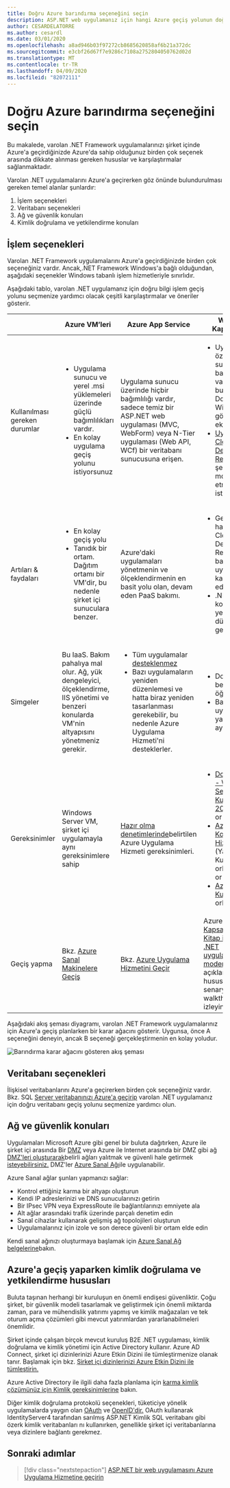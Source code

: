 ```yaml
---
title: Doğru Azure barındırma seçeneğini seçin
description: ASP.NET web uygulamanız için hangi Azure geçiş yolunun doğru olduğunu öğrenin.
author: CESARDELATORRE
ms.author: cesardl
ms.date: 03/01/2020
ms.openlocfilehash: a8ad946b03f97272cb8685620858af6b21a372dc
ms.sourcegitcommit: e3cbf26d67f7e9286c7108a2752804050762d02d
ms.translationtype: MT
ms.contentlocale: tr-TR
ms.lasthandoff: 04/09/2020
ms.locfileid: "82072111"
---
```

# <a name="choose-the-right-azure-hosting-option"></a>Doğru Azure barındırma seçeneğini seçin

Bu makalede, varolan .NET Framework uygulamalarınızı şirket içinde Azure'a geçirdiğinizde Azure'da sahip olduğunuz birden çok seçenek arasında dikkate alınması gereken hususlar ve karşılaştırmalar sağlanmaktadır.

Varolan .NET uygulamalarını Azure'a geçirerken göz önünde bulundurulması gereken temel alanlar şunlardır:

1. İşlem seçenekleri
1. Veritabanı seçenekleri
1. Ağ ve güvenlik konuları
1. Kimlik doğrulama ve yetkilendirme konuları

## <a name="compute-choices"></a>İşlem seçenekleri

Varolan .NET Framework uygulamalarını Azure'a geçirdiğinizde birden çok seçeneğiniz vardır. Ancak,.NET Framework Windows'a bağlı olduğundan, aşağıdaki seçenekler Windows tabanlı işlem hizmetleriyle sınırlıdır.

Aşağıdaki tablo, varolan .NET uygulamanız için doğru bilgi işlem geçiş yolunu seçmenize yardımcı olacak çeşitli karşılaştırmalar ve öneriler gösterir.

|                 | Azure VM’leri | Azure App Service | Windows Kapsayıcıları |
|-----------------|-----------|-------------------|--------------------|
|Kullanılması gereken durumlar      |<ul><li>Uygulama sunucu ve yerel .msi yüklemeleri üzerinde güçlü bağımlılıkları vardır.</li><li>En kolay uygulama geçiş yolunu istiyorsunuz</li></ul>|Uygulama sunucu üzerinde hiçbir bağımlılığı vardır, sadece temiz bir ASP.NET web uygulaması (MVC, WebForm) veya N-Tier uygulaması (Web API, WCf) bir veritabanı sunucusuna erişen. |<ul><li>Uygulamanın özgün sunucuya bağımlılıkları vardır, ancak bu bağımlılıklar Docker Windows görüntüsüne eklenebilir.</li><li>[Uygulamayı Cloud DevOps-Ready](../../architecture/modernize-with-azure-containers/modernize-existing-apps-to-cloud-optimized/reasons-to-modernize-existing-net-apps-to-cloud-optimized-applications.md) olacak şekilde modernize etmek istiyorum</li></ul>|
|Artıları & faydaları  |<ul><li>En kolay geçiş yolu</li><li>Tanıdık bir ortam. Dağıtım ortamı bir VM'dir, bu nedenle şirket içi sunuculara benzer.</li></ul> |Azure'daki uygulamaları yönetmenin ve ölçeklendirmenin en basit yolu olan, devam eden PaaS bakımı. |<ul><li>Geleceğe hazırlanan Cloud DevOps-Ready bağımlılıkları uygulamanın kaplarına dahil edilmiştir.</li><li>.NET /C# kodunu yeniden düzenlemenize gerek yok.</li></ul> |
|Simgeler             |Bu IaaS. Bakım pahalıya mal olur. Ağ, yük dengeleyici, ölçeklendirme, IIS yönetimi ve benzeri konularda VM'nin altyapısını yönetmeniz gerekir. |<ul><li>Tüm uygulamalar [desteklenmez](https://appmigration.microsoft.com/assessment)</li><li>Bazı uygulamaların yeniden düzenlemesi ve hatta biraz yeniden tasarlanması gerekebilir, bu nedenle Azure Uygulama Hizmeti'ni desteklerler.</li></ul> |<ul><li>Docker'ın beceri öğrenme eğrisi</li><li>Bazı kod ve uygulama yapılandırma ayarları değişir</li></ul>|
|Gereksinimler |Windows Server VM, şirket içi uygulamayla aynı gereksinimlere sahip | [Hazır olma denetimlerinde](https://github.com/Azure/App-Service-Migration-Assistant/wiki/Readiness-Checks)belirtilen Azure Uygulama Hizmeti gereksinimleri. |<ul><li>[Docker Engine - Windows Server için Kurumsal 2019](https://azuremarketplace.microsoft.com/marketplace/apps/cloud-infrastructure-services.docker-windows-2019)<br />or</li><li>[Azure Konteyner Hizmeti (AKS)](https://azure.microsoft.com/services/container-service/) (Yani Kubernetes orkestratör)<br />or<li>[Azure Servis Kumaşı](https://azure.microsoft.com/services/service-fabric/) orkestratör</li></ul> |
|Geçiş yapma |Bkz. [Azure Sanal Makinelere Geçiş](vm.md) | Bkz. [Azure Uygulama Hizmetini Geçir](app-service.md) | Azure ve [Windows Kapsayıcıları e-Kitap ile mevcut .NET uygulamalarını modernize etmede](https://aka.ms/liftandshiftwithcontainersebook) açıklanan hususları, senaryoları ve walkthroughs'u izleyin |

Aşağıdaki akış şeması diyagramı, varolan .NET Framework uygulamalarınız için Azure'a geçiş planlarken bir karar ağacını gösterir. Uygunsa, önce A seçeneğini deneyin, ancak B seçeneği gerçekleştirmenin en kolay yoludur.

![Barındırma karar ağacını gösteren akış şeması](../media/migration/choose/decision-tree.png)

## <a name="database-choices"></a>Veritabanı seçenekleri

İlişkisel veritabanlarını Azure'a geçirerken birden çok seçeneğiniz vardır. Bkz. SQL [Server veritabanınızı Azure'a geçirip](sql.md) varolan .NET uygulamanız için doğru veritabanı geçiş yolunu seçmenize yardımcı olun.

## <a name="networking-and-security-considerations"></a>Ağ ve güvenlik konuları

Uygulamaları Microsoft Azure gibi genel bir buluta dağıtırken, Azure ile şirket içi arasında Bir [DMZ](https://docs.microsoft.com/azure/architecture/reference-architectures/dmz/secure-vnet-hybrid) veya Azure ile Internet arasında bir DMZ gibi ağ [DMZ'leri oluşturarak](https://docs.microsoft.com/azure/architecture/reference-architectures/dmz/)belirli ağları yalıtmak ve güvenli hale getirmek [isteyebilirsiniz.](https://docs.microsoft.com/azure/architecture/reference-architectures/dmz/secure-vnet-dmz) DMZ'ler [Azure Sanal Ağı](https://docs.microsoft.com/azure/virtual-network/virtual-networks-overview)ile uygulanabilir.

Azure Sanal ağlar şunları yapmanızı sağlar:

- Kontrol ettiğiniz karma bir altyapı oluşturun
- Kendi IP adreslerinizi ve DNS sunucularınızı getirin
- Bir IPsec VPN veya ExpressRoute ile bağlantılarınızı emniyete ala
- Alt ağlar arasındaki trafik üzerinde parçalı denetim edin
- Sanal cihazlar kullanarak gelişmiş ağ topolojileri oluşturun
- Uygulamalarınız için izole ve son derece güvenli bir ortam elde edin

Kendi sanal ağınızı oluşturmaya başlamak için [Azure Sanal Ağ belgelerine](https://docs.microsoft.com/azure/virtual-network/)bakın.

## <a name="authentication-and-authorization-considerations-when-migrating-to-azure"></a>Azure'a geçiş yaparken kimlik doğrulama ve yetkilendirme hususları

Buluta taşınan herhangi bir kuruluşun en önemli endişesi güvenliktir. Çoğu şirket, bir güvenlik modeli tasarlamak ve geliştirmek için önemli miktarda zaman, para ve mühendislik yatırımı yapmış ve kimlik mağazaları ve tek oturum açma çözümleri gibi mevcut yatırımlardan yararlanabilmeleri önemlidir.

Şirket içinde çalışan birçok mevcut kuruluş B2E .NET uygulaması, kimlik doğrulama ve kimlik yönetimi için Active Directory kullanır. Azure AD Connect, şirket içi dizinlerinizi Azure Etkin Dizini ile tümleştirmenize olanak tanır. Başlamak için bkz. [Şirket içi dizinlerinizi Azure Etkin Dizini ile tümleştirin.](https://docs.microsoft.com/azure/active-directory/connect/active-directory-aadconnect)

Azure Active Directory ile ilgili daha fazla planlama için [karma kimlik çözümünüz için Kimlik gereksinimlerine](https://docs.microsoft.com/azure/active-directory/active-directory-hybrid-identity-design-considerations-business-needs) bakın.

Diğer kimlik doğrulama protokolü seçenekleri, tüketiciye yönelik uygulamalarda yaygın olan [OAuth](https://en.wikipedia.org/wiki/OAuth) ve [OpenID'dir.](https://en.wikipedia.org/wiki/OpenID) OAuth kullanarak IdentityServer4 tarafından sarılmış ASP.NET Kimlik SQL veritabanı gibi özerk kimlik veritabanları nı kullanırken, genellikle şirket içi veritabanlarına veya dizinlere bağlantı gerekmez.

## <a name="next-steps"></a>Sonraki adımlar

> [!div class="nextstepaction"]
> [ASP.NET bir web uygulamasını Azure Uygulama Hizmetine geçirin](app-service.md)
